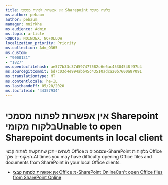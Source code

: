 ```yaml
---
title: אין אפשרות לפתוח מסמכי Sharepoint בלקוח מקומי
ms.author: pebaum
author: pebaum
manager: mnirkhe
ms.audience: Admin
ms.topic: article
ROBOTS: NOINDEX, NOFOLLOW
localization_priority: Priority
ms.collection: Adm_O365
ms.custom:
- "9000131"
- "1827"
ms.openlocfilehash: ae577b33c37d597477582c6e6ac45304548f97b4
ms.sourcegitcommit: bd7c03d4e994abb45c43510adca20b7600a87091
ms.translationtype: MT
ms.contentlocale: he-IL
ms.lasthandoff: 05/20/2020
ms.locfileid: "44357934"
---
```

# <a name="unable-to-open-sharepoint-documents-in-local-client"></a><span data-ttu-id="3ed56-102">אין אפשרות לפתוח מסמכי Sharepoint בלקוח מקומי</span><span class="sxs-lookup"><span data-stu-id="3ed56-102">Unable to open Sharepoint documents in local client</span></span>

<span data-ttu-id="3ed56-103">לעתים ייתכן שתתקשה לפתוח קבצי Office ומסמכים מ-SharePoint בלקוחות Office המקומיים שלך.</span><span class="sxs-lookup"><span data-stu-id="3ed56-103">At times you may have difficulty opening Office files and documents from SharePoint in your local Office clients.</span></span>
- [<span data-ttu-id="3ed56-104">אין אפשרות לפתוח קבצי Office מ-SharePoint Online</span><span class="sxs-lookup"><span data-stu-id="3ed56-104">Can't open Office files from SharePoint Online</span></span>](https://docs.microsoft.com/sharepoint/troubleshoot/administration/cant-open-office-files)
